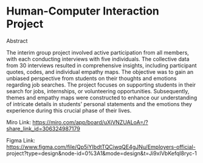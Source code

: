 
# Human-Computer Interaction Project

 Abstract

The interim group project involved active participation from all members, with each conducting interviews with five individuals. The collective data from 30 interviews resulted in comprehensive insights, including participant quotes, codes, and individual empathy maps. The objective was to gain an unbiased perspective from students on their thoughts and emotions regarding job searches.
The project focuses on supporting students in their search for jobs, internships, or volunteering opportunities. Subsequently, themes and empathy maps were constructed to enhance our understanding of intricate details in students' personal statements and the emotions they experience during this crucial phase of their lives.
 
  Miro Link: https://miro.com/app/board/uXjVNZUALoA=/?share_link_id=306324987179

  Figma Link: https://www.figma.com/file/Qp5iYIbdtTQCiwqQE4gJNu/Employers-official-
project?type=design&node-id=0%3A1&mode=design&t=Ji9xIVbKefqI8ryc-1





